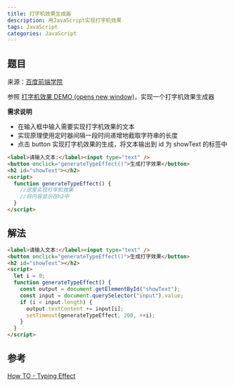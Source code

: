 ```yaml
---
title: 打字机效果生成器
description: 用JavaScript实现打字机效果
tags: JavaScript
categories: JavaScript
---
```


## 题目

来源：[百度前端学院](http://ife.baidu.com/javascript/string.html#%E4%BB%BB%E5%8A%A1%E5%9B%9B)

参照 [打字机效果 DEMO (opens new window)](https://b.bdstatic.com/searchbox/icms/searchbox/img/%E6%89%93%E5%AD%97%E6%9C%BA.gif)，实现一个打字机效果生成器

**需求说明**

- 在输入框中输入需要实现打字机效果的文本
- 实现原理使用定时器间隔一段时间递增地截取字符串的长度
- 点击 button 实现打字机效果的生成，将文本输出到 id 为 showText 的标签中

```html
<label>请输入文本:</label><input type="text" />
<button onclick="generateTypeEffect()">生成打字效果</button>
<h2 id="showText"></h2>
<script>
  function generateTypeEffect() {
    //这里实现打字机效果
    //将内容显示在h2中
  }
</script>
```

## 解法

```html
<label>请输入文本:</label><input type="text" />
<button onclick="generateTypeEffect()">生成打字效果</button>
<h2 id="showText"></h2>
<script>
  let i = 0;
  function generateTypeEffect() {
    const output = document.getElementById("showText");
    const input = document.querySelector("input").value;
    if (i < input.length) {
      output.textContent += input[i];
      setTimeout(generateTypeEffect, 200, ++i);
    }
  }
</script>
```

## 参考

[How TO - Typing Effect](https://www.w3schools.com/howto/howto_js_typewriter.asp)
